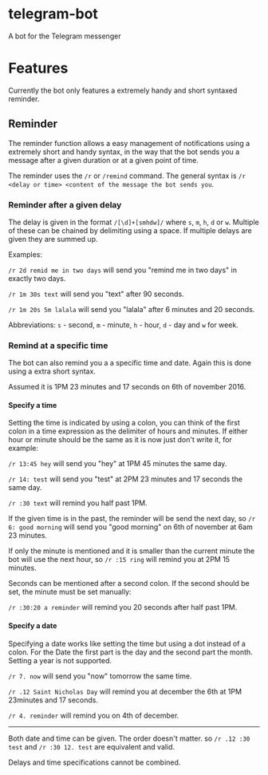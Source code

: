 # telegram-bot
A bot for the Telegram messenger

# Features
Currently the bot only features a extremely handy and short syntaxed reminder.

## Reminder

The reminder function allows a easy management of notifications using a extremely short and handy syntax, in the way that the bot sends you a message after a given duration or at a given point of time.

The reminder uses the `/r` or `/remind` command.
The general syntax is `/r <delay or time> <content of the message the bot sends you`.

### Reminder after a given delay

The delay is given in the format `/[\d]+[smhdw]/` where `s`, `m`, `h`, `d` or `w`.
Multiple of these can be chained by delimiting using a space.
If multiple delays are given they are summed up.

Examples:

`/r 2d remid me in two days` will send you "remind me in two days" in exactly two days.

`/r 1m 30s text` will send you "text" after 90 seconds.

`/r 1m 20s 5m lalala` will send you "lalala" after 6 minutes and 20 seconds.


Abbreviations: `s` - second, `m` - minute, `h` - hour, `d` - day and `w` for week.

### Remind at a specific time
The bot can also remind you a a specific time and date.
Again this is done using a extra short syntax.

Assumed it is 1PM 23 minutes and 17 seconds on 6th of november 2016.

#### Specify a time
Setting the time is indicated by using a colon, you can think of the first colon in a time expression as the delimiter of hours and minutes.
If either hour or minute should be the same as it is now just don't write it, for example:

`/r 13:45 hey` will send you "hey" at 1PM 45 minutes the same day.

`/r 14: test` will send you "test" at 2PM 23 minutes and 17 seconds the same day.

`/r :30 text` will remind you half past 1PM.

If the given time is in the past, the reminder will be send the next day, so `/r 6: good morning` will send you "good morning" on 6th of november at 6am 23 minutes.

If only the minute is mentioned and it is smaller than the current minute the bot will use the next hour, so `/r :15 ring` will remind you at 2PM 15 minutes.

Seconds can be mentioned after a second colon. If the second should be set, the minute must be set manually:

`/r :30:20 a reminder` will remind you 20 seconds after half past 1PM.


#### Specify a date
Specifying a date works like setting the time but using a dot instead of a colon. For the Date the first part is the day and the second part the month. Setting a year is not supported.

`/r 7. now` will send you "now" tomorrow the same time.

`/r .12 Saint Nicholas Day` will remind you at december the 6th at 1PM 23minutes and 17 seconds.

`/r 4. reminder` will remind you on 4th of december.

---

Both date and time can be given. The order doesn't matter. so `/r .12 :30 test` and `/r :30 12. test` are equivalent and valid.

Delays and time specifications cannot be combined.
